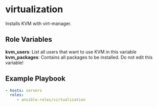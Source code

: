 virtualization
=========

Installs KVM with virt-manager.

Role Variables
--------------
**kvm_users**: List all users that want to use KVM in this variable \
**kvm_packages**: Contains all packages to be installed. Do not edit this variable!

Example Playbook
----------------
```yaml
- hosts: servers
  roles:
     - ansible-roles/virtualization
```
